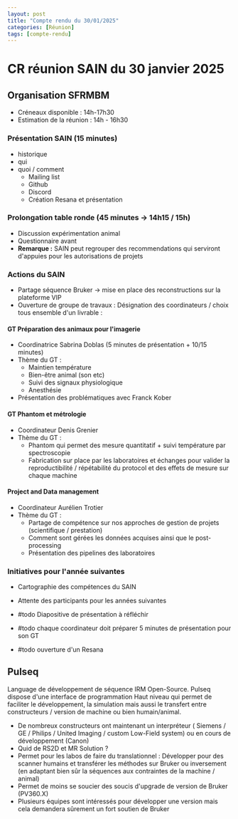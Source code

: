 ```yaml
---
layout: post
title: "Compte rendu du 30/01/2025"
categories: [Réunion]
tags: [compte-rendu]
---
```


# CR réunion SAIN du 30 janvier 2025

## Organisation SFRMBM
- Créneaux disponible : 14h-17h30
- Estimation de la réunion : 14h - 16h30

### Présentation SAIN (15 minutes)
- historique
- qui 
- quoi / comment 
	- Mailing list
	- Github
	- Discord
	- Création Resana et présentation
### Prolongation table ronde  (45 minutes -> 14h15 / 15h)
- Discussion expérimentation animal 
- Questionnaire avant
- **Remarque :** SAIN peut regrouper des recommendations qui serviront d'appuies pour les autorisations de projets
### Actions du SAIN
- Partage séquence Bruker -> mise en place des reconstructions sur la plateforme VIP
- Ouverture de groupe de travaux : Désignation des coordinateurs / choix tous ensemble d'un livrable : 
#### GT Préparation des animaux pour l'imagerie
- Coordinatrice Sabrina Doblas (5 minutes de présentation + 10/15 minutes)
- Thème du GT : 
	- Maintien température
	- Bien-être animal (son etc)
	- Suivi des signaux physiologique
	- Anesthésie
- Présentation des problématiques avec Franck Kober

#### GT Phantom et métrologie
- Coordinateur Denis Grenier
- Thème du GT : 
	- Phantom qui permet des mesure quantitatif + suivi température par spectroscopie
	- Fabrication sur place par les laboratoires et échanges pour valider la reproductibilité / répétabilité du protocol et des effets de mesure sur chaque machine
#### Project and Data management
- Coordinateur Aurélien Trotier
- Thème du GT : 
	- Partage de compétence sur nos approches de gestion de projets (scientifique / prestation)
	- Comment sont gérées les données acquises ainsi que le post-processing
	- Présentation des pipelines des laboratoires
### Initiatives pour l'année suivantes
- Cartographie des compétences du SAIN
- Attente des participants pour les années suivantes

- #todo Diapositive de présentation à réfléchir
- #todo chaque coordinateur doit préparer 5 minutes de présentation pour son GT
- #todo ouverture d'un Resana

## Pulseq
Language de développement de séquence IRM Open-Source.
Pulseq dispose d'une interface de programmation Haut niveau qui permet de faciliter le développement, la simulation mais aussi le transfert entre constructeurs / version de machine ou bien humain/animal.


- De nombreux constructeurs ont maintenant un interpréteur ( Siemens / GE / Philips / United Imaging / custom Low-Field system) ou en cours de développement (Canon)
- Quid de RS2D et MR Solution ?
- Permet pour les labos de faire du translationnel : Développer pour des scanner humains et transférer les méthodes sur Bruker ou inversement (en adaptant bien sûr la séquences aux contraintes de la machine / animal)
- Permet de moins se soucier des soucis d'upgrade de version de Bruker (PV360.X)
- Plusieurs équipes sont intéressés pour développer une version  mais cela demandera sûrement un fort soutien de Bruker


